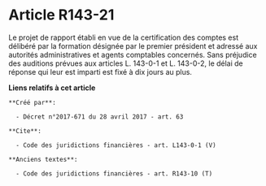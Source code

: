# Article R143-21

Le projet de rapport établi en vue de la certification des comptes est délibéré par la formation désignée par le premier
président et adressé aux autorités administratives et agents comptables concernés. Sans préjudice des auditions prévues aux
articles L. 143-0-1 et L. 143-0-2, le délai de réponse qui leur est imparti est fixé à dix jours au plus.

**Liens relatifs à cet article**

	**Créé par**:

	  - Décret n°2017-671 du 28 avril 2017 - art. 63

	**Cite**:

	  - Code des juridictions financières - art. L143-0-1 (V)

	**Anciens textes**:

	  - Code des juridictions financières - art. R143-10 (T)
